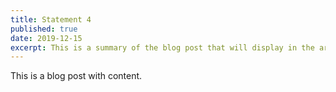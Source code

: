 ```yaml
---
title: Statement 4
published: true
date: 2019-12-15
excerpt: This is a summary of the blog post that will display in the article list.
---
```


This is a blog post with content.